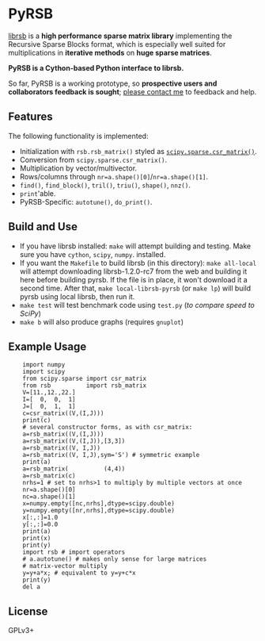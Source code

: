 
# PyRSB

[librsb](http://librsb.sourceforge.net/) is a **high performance sparse matrix
library** implementing the Recursive Sparse Blocks format,
which is especially well suited for
multiplications in **iterative methods** on **huge sparse matrices**.

**PyRSB is a Cython-based Python interface to librsb.**

So far, PyRSB is a working prototype, so **prospective users and collaborators feedback is sought**; [please contact me](http://librsb.sourceforge.net/#a_contacts) to feedback and help.

## Features

The following functionality is implemented:

  * Initialization with `rsb.rsb_matrix()` styled as [`scipy.sparse.csr_matrix()`](https://docs.scipy.org/doc/scipy/reference/sparse.html).
  * Conversion from `scipy.sparse.csr_matrix()`.
  * Multiplication by vector/multivector.
  * Rows/columns through `nr=a.shape()[0]`/`nr=a.shape()[1]`.
  * `find()`, `find_block()`, `tril()`, `triu()`, `shape()`, `nnz()`.
  * `print`'able.
  * PyRSB-Specific: `autotune()`, `do_print()`.

## Build and Use

- If you have librsb installed:
 `make` will attempt building and testing.
  Make sure you have `cython`, `scipy`, `numpy`. installed.
- If you want the `Makefile` to build librsb (in this directory):
 `make all-local` will attempt downloading librsb-1.2.0-rc7 from the 
 web and building it here before building pyrsb.
 If the file is in place, it won't download it a second time.
 After that, `make local-librsb-pyrsb` (or `make lp`) will build pyrsb
 using local librsb, then run it.
- `make test` will test benchmark code using `test.py` (*to compare speed to SciPy*)
- `make b` will also produce graphs (requires `gnuplot`)

## Example Usage
		import numpy
		import scipy
		from scipy.sparse import csr_matrix
		from rsb          import rsb_matrix
		V=[11.,12.,22.]
		I=[  0,  0,  1]
		J=[  0,  1,  1]
		c=csr_matrix((V,(I,J)))
		print(c)
		# several constructor forms, as with csr_matrix:
		a=rsb_matrix((V,(I,J)))
		a=rsb_matrix((V,(I,J)),[3,3])
		a=rsb_matrix((V, I,J))
		a=rsb_matrix((V, I,J),sym='S') # symmetric example
		print(a)
		a=rsb_matrix(          (4,4))
		a=rsb_matrix(c)
		nrhs=1 # set to nrhs>1 to multiply by multiple vectors at once
		nr=a.shape()[0]
		nc=a.shape()[1]
		x=numpy.empty([nc,nrhs],dtype=scipy.double)
		y=numpy.empty([nr,nrhs],dtype=scipy.double)
		x[:,:]=1.0
		y[:,:]=0.0
		print(a)
		print(x)
		print(y)
		import rsb # import operators
		# a.autotune() # makes only sense for large matrices
		# matrix-vector multiply
		y=y+a*x; # equivalent to y=y+c*x
		print(y)
		del a

## License
GPLv3+
